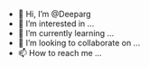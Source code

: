 - 👋 Hi, I’m @Deeparg
- 👀 I’m interested in ...
- 🌱 I’m currently learning ...
- 💞️ I’m looking to collaborate on ...
- 📫 How to reach me ...

<!---
Deeparg/Deeparg is a ✨ special ✨ repository because its `README.md` (this file) appears on your GitHub profile.
You can click the Preview link to take a look at your changes.
--->
